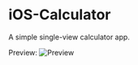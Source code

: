 iOS-Calculator
==============

A simple single-view calculator app.

Preview:
![Preview](http://f.cl.ly/items/1O2g3Q1i3I2d2z1Q0K2X/Screen%20Shot%202012-10-01%20at%2010.51.28%20PM.png)
